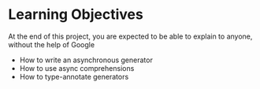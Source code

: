 # Learning Objectives
At the end of this project, you are expected to be able to explain to anyone, without the help of Google
- How to write an asynchronous generator
- How to use async comprehensions
- How to type-annotate generators
